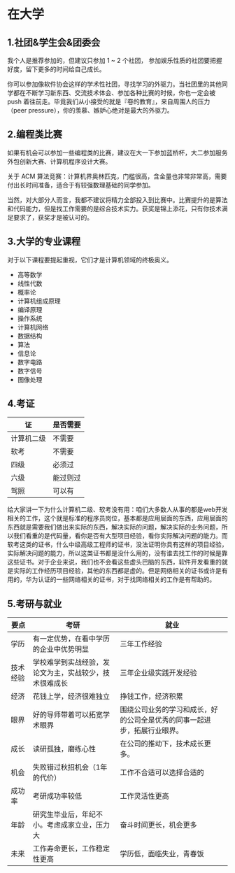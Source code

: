 # 在大学

## 1.社团&学生会&团委会

我个人是推荐参加的，但建议只参加 1 ~ 2 个社团， 参加娱乐性质的社团要把握好度，留下更多的时间给自己成长。

你可以参加像软件协会这样的学术性社团，寻找学习的外驱力。当社团里的其他同学都在不断学习新东西、交流技术体会、参加各种比赛的时候，你也一定会被 push 着往前走。毕竟我们从小接受的就是『卷的教育』，来自周围人的压力（peer pressure），你的羡慕、嫉妒心绝对是最大的外驱力。

## 2.编程类比赛

如果有机会可以参加一些编程类的比赛，建议在大一下参加蓝桥杯，大二参加服务外包创新大赛、计算机程序设计大赛。

关于 ACM 算法竞赛：计算机界奥林匹克，门槛很高，含金量也非常非常高，需要付出长时间准备，适合于有较强数理基础的同学参加。

当然，对大部分人而言，我都不建议将精力全部投入到比赛中。比赛提升的是算法和代码能力，但是找工作需要的是综合技术实力。获奖是锦上添花，只有你技术满足要求了，获奖才是被认可的。

## 3.大学的专业课程

对于以下课程要提起重视，它们才是计算机领域的终极奥义。

- 高等数学
- 线性代数
- 概率论
- 计算机组成原理
- 编译原理
- 操作系统
- 计算机网络
- 数据结构
- 算法
- 信息论
- 数字电路
- 数字信号
- 图像处理

## 4.考证

| 证         | 是否需要 |
| ---------- | -------- |
| 计算机二级 | 不需要   |
| 软考       | 不需要   |
| 四级       | 必须过   |
| 六级       | 能过则过 |
| 驾照       | 可以有   |

给大家讲一下为什么计算机二级、软考没有用：咱们大多数人从事的都是web开发相关的工作，这个就是标准的程序员岗位，基本都是应用层面的东西，应用层面的东西就是需要我们做出来实际的东西，解决实际的问题，解决实际的业务问题，所以我们看重的是代码量，看你是否有大型项目经验，看你实际解决问题的能力。而软考这类的证书，什么中级高级工程师的证书，没法证明你具有这样的项目经验，实际解决问题的能力，所以这类证书都是没什么用的，没有谁去找工作的时候是靠这些证书。对于企业来说，我们也不会看这些虚头巴脑的东西，软件开发看重的就是实际的工作经历项目经验，其他的东西都是虚的。但是网络相关的证书或许是有用的，华为认证的一些网络相关的证书，对于找网络相关的工作是有帮助的。

## 5.考研与就业

| 要点     | 考研                                                   | 就业                                                         |
| -------- | ------------------------------------------------------ | ------------------------------------------------------------ |
| 学历     | 有一定优势，在看中学历的企业中优势明显                 | 三年工作经验                                                 |
| 技术经验 | 学校难学到实战经验，发论文为主，实战较少，技术很难成长 | 三年企业级实践开发经验                                       |
| 经济     | 花钱上学，经济很难独立                                 | 挣钱工作，经济积累                                           |
| 眼界     | 好的导师带着可以拓宽学术眼界                           | 围绕公司业务的学习和成长，好的公司全是优秀的同事一起进步，拓展行业眼界。 |
| 成长     | 读研孤独，磨练心性                                     | 在公司的推动下，技术成长更多。                               |
| 机会     | 失败错过秋招机会（1年的代价）                          | 工作不合适可以选择合适的                                     |
| 成功率   | 考研成功率较低                                         | 工作灵活性更高                                               |
| 年龄     | 研究生毕业后，年纪不小。考虑成家立业，压力大           | 奋斗时间更长，机会更多                                       |
| 未来     | 工作寿命更长，工作稳定性更高                           | 学历低，面临失业，青春饭                                     |






